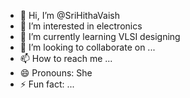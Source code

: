 - 👋 Hi, I’m @SriHithaVaish
- 👀 I’m interested in electronics
- 🌱 I’m currently learning VLSI designing 
- 💞️ I’m looking to collaborate on ...
- 📫 How to reach me ...
- 😄 Pronouns: She
- ⚡ Fun fact: ...

<!---
SriHithaVaish/SriHithaVaish is a ✨ special ✨ repository because its `README.md` (this file) appears on your GitHub profile.
You can click the Preview link to take a look at your changes.
--->
